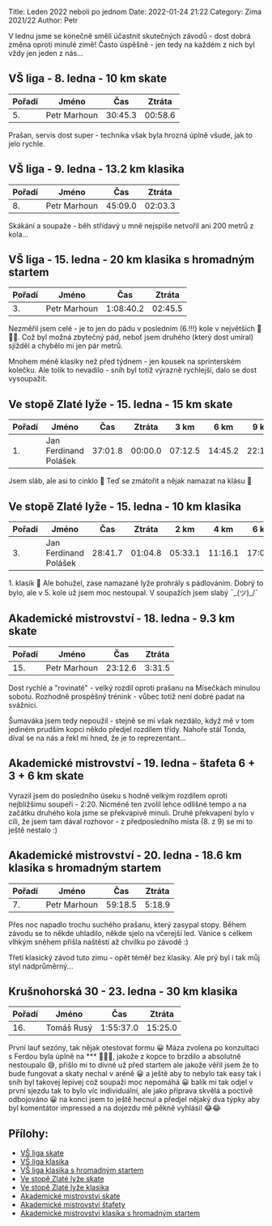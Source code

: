 Title: Leden 2022 neboli po jednom
Date: 2022-01-24 21:22
Category: Zima 2021/22
Author: Petr

V lednu jsme se konečně směli účastnit skutečných závodů - dost dobrá změna oproti minulé zimě! Často úspěšně - jen tedy na každém z nich byl vždy jen jeden z nás...

VŠ liga - 8. ledna - 10 km skate
--------------------------------

| Pořadí | Jméno        | Čas     | Ztráta  |
|--------|--------------|---------|---------|
| 5.     | Petr Marhoun | 30:45.3 | 00:58.6 |

Prašan, servis dost super - technika však byla hrozná úplně všude, jak to jelo rychle.

VŠ liga - 9. ledna - 13.2 km klasika
------------------------------------

| Pořadí | Jméno        | Čas     | Ztráta  |
|--------|--------------|---------|---------|
| 8.     | Petr Marhoun | 45:09.0 | 02:03.3 |

Skákání a soupaže - běh střídavý u mně nejspíše netvořil ani 200 metrů z kola...

VŠ liga - 15. ledna - 20 km klasika s hromadným startem
-------------------------------------------------------

| Pořadí | Jméno        | Čas       | Ztráta  |
|--------|--------------|-----------|---------|
| 3.     | Petr Marhoun | 1:08:40.2 | 02:45.5 |

Nezměřil jsem celé - je to jen do pádu v posledním (6.!!!) kole v největších 🌲🌲🌲. Což byl možná zbytečný pád, neboť jsem druhého (který dost umíral) sjížděl a chybělo mi jen pár metrů.

Mnohem méně klasiky než před týdnem - jen kousek na sprinterském kolečku. Ale tolik to nevadilo - sníh byl totiž výrazně rychlejší, dalo se dost vysoupažit.

Ve stopě Zlaté lyže - 15. ledna - 15 km skate
---------------------------------------------

| Pořadí | Jméno                 | Čas     | Ztráta  | 3 km    | 6 km    | 9 km    | 12 km   |
|--------|-----------------------|---------|---------|---------|---------|---------|---------|
| 1.     | Jan Ferdinand Polášek | 37:01.8 | 00:00.0 | 07:12.5 | 14:45.2 | 22:11.8 | 29:42.5 |

Jsem sláb, ale asi to cinklo 🥇
Teď se zmátořit a nějak namazat na klásu 🙈

Ve stopě Zlaté lyže - 15. ledna - 10 km klasika
-----------------------------------------------

| Pořadí | Jméno                 | Čas     | Ztráta  | 2 km    | 4 km    | 6 km    | 8 km    |
|--------|-----------------------|---------|---------|---------|---------|---------|---------|
| 3.     | Jan Ferdinand Polášek | 28:41.7 | 01:04.8 | 05:33.1 | 11:16.1 | 17:03.1 | 22:55.8 |

1\. klasik 🤪
Ale bohužel, zase namazané lyže prohrály s pádlováním.
Dobrý to bylo, ale v 5. kole už jsem moc nestoupal. V soupažích jsem slabý ¯\_(ツ)_/¯

Akademické mistrovství - 18. ledna - 9.3 km skate
-------------------------------------------------

| Pořadí | Jméno        | Čas     | Ztráta |
|--------|--------------|---------|--------|
| 15.    | Petr Marhoun | 23:12.6 | 3:31.5 |

Dost rychlé a "rovinaté" - velký rozdíl oproti prašanu na Mísečkách minulou sobotu. Rozhodně prospěšný trénink - vůbec totiž není dobré padat na svážnici.

Šumaváka jsem tedy nepoužil - stejně se mi však nezdálo, když mě v tom jediném prudším kopci někdo předjel rozdílem třídy. Nahoře stál Tonda, díval se na nás a řekl mi hned, že je to reprezentant...

Akademické mistrovství - 19. ledna - štafeta 6 + 3 + 6 km skate
---------------------------------------------------------------

Vyrazil jsem do posledního úseku s hodně velkým rozdílem oproti nejbližšímu soupeři - 2:20. Nicméně ten zvolil lehce odlišné tempo a na začátku druhého kola jsme se překvapivě minuli. Druhé překvapení bylo v cíli, že jsem tam dával rozhovor - z předposledního místa (8. z 9) se mi to ještě nestalo :)

Akademické mistrovství - 20. ledna - 18.6 km klasika s hromadným startem
------------------------------------------------------------------------

| Pořadí | Jméno        | Čas     | Ztráta |
|--------|--------------|---------|--------|
| 7.     | Petr Marhoun | 59:18.5 | 5:18.9 |

Přes noc napadlo trochu suchého prašanu, který zasypal stopy. Během závodu se to někde uhladilo, někde sjelo na včerejší led. Vánice s celkem vlhkým sněhem přišla naštěstí až chvilku po závodě :)

Třetí klasický závod tuto zimu - opět téměř bez klasiky. Ale prý byl i tak můj styl nadprůměrný...

Krušnohorská 30 - 23. ledna - 30 km klasika
-------------------------------------------

| Pořadí | Jméno      | Čas       | Ztráta  |
|--------|------------|-----------|---------|
| 16.    | Tomáš Rusý | 1:55:37.0 | 15:25.0 |

První lauf sezóny, tak nějak otestovat formu 😀 Máza zvolena po konzultaci s Ferdou byla úplně na *** 🤷‍♂️😅, jakože z kopce to brzdilo a absolutně nestoupalo 😅, přišlo mi to divné už před startem ale jakože věřil jsem že to bude fungovat a skaty nechal v aréně 😀 a ještě aby to nebylo tak easy tak i sníh byl takovej lepivej což soupaži moc nepomáhá 😀 balík mi tak odjel v první sjezdu tak to bylo víc individuální, ale jako příprava skvělá a poctivě odbojováno 😀 na konci jsem to ještě hecnul a předjel nějaký dva týpky aby byl komentátor impressed a na dojezdu mě pěkně vyhlásil 😂😂

Přílohy:
--------

- [VŠ liga skate]({static}/static/zima-2021-22/misecky-vysledky-sobota-2022.pdf)
- [VŠ liga klasika]({static}/static/zima-2021-22/misecky-vysledky-nedele-2022.pdf)
- [VŠ liga klasika s hromadným startem]({static}/static/zima-2021-22/humanita-2022.pdf)
- [Ve stopě Zlaté lyže skate]({static}/static/zima-2021-22/20220115-vysl-spz-nmnm-15km-FT-abs.pdf)
- [Ve stopě Zlaté lyže klasika]({static}/static/zima-2021-22/20220115-spz-nmnm-10km-ct.pdf)
- [Akademické mistrovství skate]({static}/static/zima-2021-22/20220118-AMCR-vysledky.pdf)
- [Akademické mistrovství štafety]({static}/static/zima-2021-22/20220119AMCR-stafety-vysledky.pdf)
- [Akademické mistrovství klasika s hromadným startem]({static}/static/zima-2021-22/20220120AMCR-vysledky.pdf)
